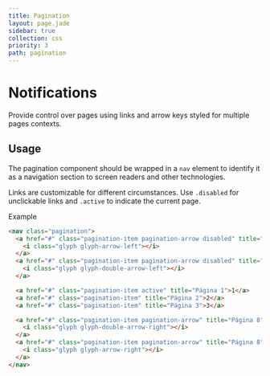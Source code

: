 ```yaml
---
title: Pagination
layout: page.jade
sidebar: true
collection: css
priority: 3
path: pagination
---
```


# Notifications

Provide control over pages using links and arrow keys styled for multiple pages contexts.

## Usage

The pagination component should be wrapped in a `nav` element to identify it as a
navigation section to screen readers and other technologies.

Links are customizable for different circumstances. Use `.disabled` for unclickable links and `.active` to indicate the current page.

<div class="example example-code">
  <label class="label">Example</label>
</div>

```html
<nav class="pagination">
  <a href="#" class="pagination-item pagination-arrow disabled" title="Página 1">
    <i class="glyph glyph-arrow-left"></i>
  </a>
  <a href="#" class="pagination-item pagination-arrow disabled" title="Página 1">
    <i class="glyph glyph-double-arrow-left"></i>
  </a>

  <a href="#" class="pagination-item active" title="Página 1">1</a>
  <a href="#" class="pagination-item" title="Página 2">2</a>
  <a href="#" class="pagination-item" title="Página 3">3</a>

  <a href="#" class="pagination-item pagination-arrow" title="Página 8">
    <i class="glyph glyph-double-arrow-right"></i>
  </a>
  <a href="#" class="pagination-item pagination-arrow" title="Página 8">
    <i class="glyph glyph-arrow-right"></i>
  </a>
</nav>
```
